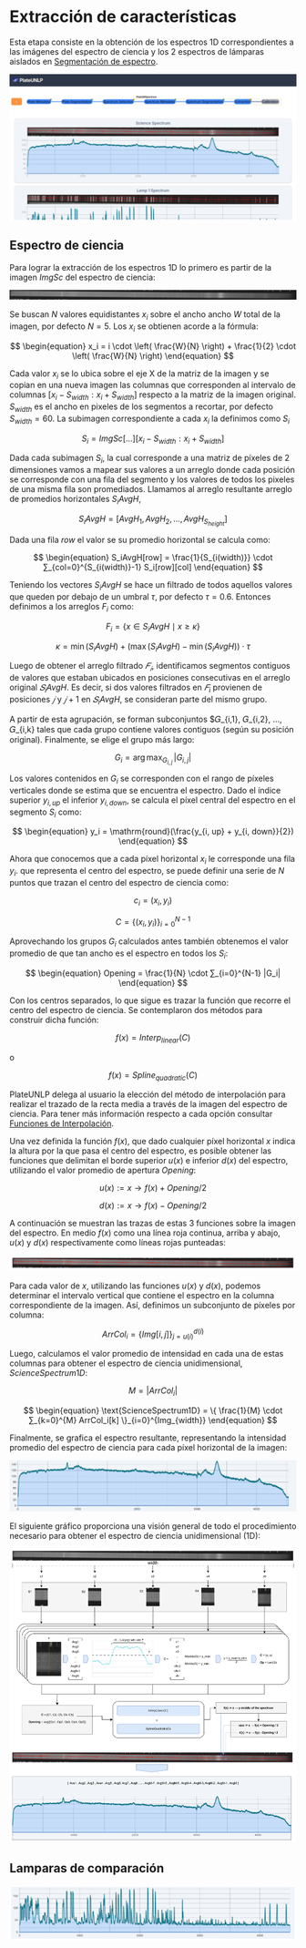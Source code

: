 # Extracción de características

Esta etapa consiste en la obtención de los espectros 1D correspondientes a las imágenes del espectro de ciencia y los 2 espectros de lámparas aislados en [Segmentación de espectro](#segmentación-de-espectro).

![alt text](./images/FeatureExtraction/FeatureExtraction.png)

## Espectro de ciencia

Para lograr la extracción de los espectros 1D lo primero es partir de la imagen $ImgSc$ del espectro de ciencia:

![Recorte crudo del espectro de ciencia](./images/FeatureExtraction/Science1.png)

Se buscan $N$ valores equidistantes $x_i$ sobre el ancho ancho $W$ total de la imagen, por defecto $N=5$. Los $x_i$ se obtienen acorde a la fórmula:

$$
\begin{equation}
x_i = i \cdot \left( \frac{W}{N} \right) + \frac{1}{2} \cdot \left( \frac{W}{N} \right)
\end{equation}
$$

Cada valor $x_i$ se lo ubica sobre el eje X de la matriz de la imagen y se copian en una nueva imagen las columnas que corresponden al intervalo de columnas $[x_i - S_{width}: x_i + S_{width}]$ respecto a la matriz de la imagen original. $S_{width}$ es el ancho en pixeles de los segmentos a recortar, por defecto $S_{width}=60$. La subimagen correspondiente a cada $x_i$ la definimos como $S_i$

$$
\begin{equation}
S_i = ImgSc[...][ x_i - S_{width} : x_i + S_{width}]
\end{equation}
$$

Dada cada subimagen $S_i$, la cual corresponde a una matriz de píxeles de 2 dimensiones vamos a mapear sus valores a un arreglo donde cada posición se corresponde con una fila del segmento y los valores de todos los pixeles de una misma fila son promediados. Llamamos al arreglo resultante arreglo de promedios horizontales $S_iAvgH$,

$$
\begin{equation}
S_iAvgH = [AvgH_{1}, AvgH_{2}, ..., AvgH_{S_{height}}]
\end{equation}
$$

Dada una fila $row$ el valor se su promedio horizontal se calcula como:

$$
\begin{equation}
S_iAvgH[row] = \frac{1}{S_{i(width)}} \cdot ∑_{col=0}^{S_{i(width)}-1} S_i[row][col]
\end{equation}
$$

Teniendo los vectores $S_iAvgH$ se hace un filtrado de todos aquellos valores que queden por debajo de un umbral $τ$, por defecto $τ=0.6$. Entonces definimos a los arreglos $F_i$ como:

$$
\begin{equation}
F_i= \{ x \in S_iAvgH \mid x \geq κ \}
\end{equation}
$$

$$
\begin{equation}
κ = \min(S_iAvgH) + (\max(S_iAvgH) - \min(S_iAvgH)) \cdot \tau
\end{equation}
$$

Luego de obtener el arreglo filtrado $𝐹_𝑖$, identificamos segmentos contiguos de valores que estaban ubicados en posiciones consecutivas en el arreglo original $𝑆_iAvgH$. Es decir, si dos valores filtrados en $𝐹_i$ provienen de posiciones $𝑗$ y $𝑗+1$ en $𝑆_iAvgH$, se consideran parte del mismo grupo.

A partir de esta agrupación, se forman subconjuntos $𝐺_{i,1}, 𝐺_{i,2}, ..., 𝐺_{i,k} tales que cada grupo contiene valores contiguos (según su posición original). Finalmente, se elige el grupo más largo:

$$
\begin{equation}
G_i = \arg\max_{G_{i,j}} \, |G_{i,j}|
\end{equation}
$$

Los valores contenidos en $G_i$ se corresponden con el rango de píxeles verticales donde se estima que se encuentra el espectro. Dado el índice superior $y_{i, up}$ el inferior $y_{i, down}$, se calcula el píxel central del espectro en el segmento $S_i$ como:

$$
\begin{equation}
y_i = \mathrm{round}(\frac{y_{i, up} + y_{i, down}}{2})
\end{equation}
$$

Ahora que conocemos que a cada píxel horizontal $x_i$ le corresponde una fila $y_i$. que representa el centro del espectro, se puede definir una serie de $N$ puntos que trazan el centro del espectro de ciencia como:

$$
\begin{equation}
c_{i} = (x_i, y_i)
\end{equation}
$$

$$
\begin{equation}
C = \{(x_i, y_i)\}_{i=0}^{N-1}
\end{equation}
$$

Aprovechando los grupos $G_i$ calculados antes también obtenemos el valor promedio de que tan ancho es el espectro en todos los $S_i$:

$$
\begin{equation}
Opening = \frac{1}{N} \cdot ∑_{i=0}^{N-1} |G_i|
\end{equation}
$$

Con los centros separados, lo que sigue es trazar la función que recorre el centro del espectro de ciencia. Se contemplaron dos métodos para construir dicha función:

$$
\begin{equation}
f(x) = Interp_{linear}(C)
\end{equation}
$$

o

$$
\begin{equation}
f(x) = Spline_{quadratic}(C)
\end{equation}
$$

PlateUNLP delega al usuario la elección del método de interpolación para realizar el trazado de la recta media a través de la imagen del espectro de ciencia. Para tener más información respecto a cada opción consultar [Funciones de Interpolación](FuncionesDeInterpolación.md).

Una vez definida la función $f(x)$, que dado cualquier píxel horizontal $x$ indica la altura por la que pasa el centro del espectro, es posible obtener las funciones que delimitan el borde superior $u(x)$ e inferior $d(x)$ del espectro, utilizando el valor promedio de apertura $Opening$:

$$
\begin{equation}
u(x) := x → f(x) + Opening / 2
\end{equation}
$$


$$
\begin{equation}
d(x) := x → f(x) - Opening / 2
\end{equation}
$$


A continuación se muestran las trazas de estas 3 funciones sobre la imagen del espectro. En medio $f(x)$ como una línea roja continua, arriba y abajo, $u(x)$ y $d(x)$ respectivamente como líneas rojas punteadas:

![alt text](./images/FeatureExtraction/ScienceConTrazas.png)

Para cada valor de $x$, utilizando las funciones $u(x)$ y $d(x)$, podemos determinar el intervalo vertical que contiene el espectro en la columna correspondiente de la imagen. Así, definimos un subconjunto de píxeles por columna:

$$
\begin{equation}
ArrCol_i = \{ Img[i,j] \}_{j=u(i)}^{d(i)}
\end{equation}
$$

Luego, calculamos el valor promedio de intensidad en cada una de estas columnas para obtener el espectro de ciencia unidimensional, $ScienceSpectrum1D$:

$$
\begin{equation}
M = |ArrCol_i|
\end{equation}
$$

$$
\begin{equation}
\text{ScienceSpectrum1D} = \{ \frac{1}{M} \cdot ∑_{k=0}^{M} ArrCol_i[k] \}_{i=0}^{Img_{width}}
\end{equation}
$$

Finalmente, se grafica el espectro resultante, representando la intensidad promedio del espectro de ciencia para cada píxel horizontal de la imagen:

![Science spectrum 1D](./images/FeatureExtraction/ScienceSpectrum1D.png)

El siguiente gráfico proporciona una visión general de todo el procedimiento necesario para obtener el espectro de ciencia unidimensional (1D):

![alt text](./images/FeatureExtraction/TotalProcessSicience1D.png)

## Lamparas de comparación

![Lamp 1 spectrum 1D](./images/FeatureExtraction/Lamp1Spectrum1D.png)